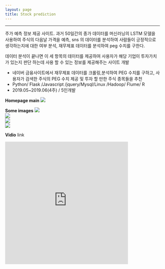 ```yaml
---
layout: page
title: Stock prediction
---
```

<hr>
<p class="desc">주가 예측 정보 제공 사이트. 과거 50일간의 종가 데이터를 머신러닝의 LSTM 모델을 사용하여 주식의 다음날 가격을 예측, sns 의 데이터를 분석하여 사람들이 긍정적으로 생각하는지에 대한 여부 분석, 재무제표 데이터를 분석하여 peg 수치를 구한다. 

데이터 분석이 끝나면 이 세 항목의 데이터를 제공하여 사용자가 해당 기업이 투자가치가 있는지 판단 하는데 사용 할 수 있는 정보를 제공해주는 사이트 개발
</p>

<ul>
	<li>네이버 금융사이트에서 재무제표 데이터를 크롤링,분석하여 PEG 수치를 구하고, 사용자가 검색한 주식의 PEG 수치 제공 및 투자 할 만한 주식 종목들을 추천</li>
    <li>Python/ Flask /Javascript /jquery/Mysql/Linux /Hadoop/ Flume/ R </li>
    <li>2019.05~2019.06(4주) / 5인개발</li>
    
</ul>


**Homepage main**
<img src= "{{ site.baseurl }}/images/stockinfo/stockinfo_image1.png" sizes="400x400"><br>

**Some images**
<img src= "{{ site.baseurl }}/images/stockinfo/stockinfo_image5.png" sizes="400x400"><br>
<img src= "{{ site.baseurl }}/images/stockinfo/stockinfo_image4.png" sizes="400x400"><br>
<img src= "{{ site.baseurl }}/images/stockinfo/stockinfo_image3.png" sizes="400x400"><br>
<img src= "{{ site.baseurl }}/images/stockinfo/stockinfo_image6.png" sizes="400x400"><br>

**Vidio**
link
<iframe width="400" height="400" src="https://www.youtube.com/embed/6Az2cNU7gUw" frameborder="0" gesture="media" allowfullscreen=""></iframe>